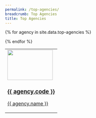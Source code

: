 ```yaml
---
permalink: /top-agencies/
breadcrumb: Top Agencies
title: Top Agencies
---
```


<table>
  
{% for agency in site.data.top-agencies %}
  
  <td> 
    <a href="{{ agency.website }}" style="color: black text-decoration: none">
      <img src="{{ agency.image-url }}" style="height: 100px; width:150px;"/>
      <h3> {{ agency.code }} </h3>
      <p> {{ agency.name }} </p>
    </a>
  </td>
  
{% endfor %}

</table>




